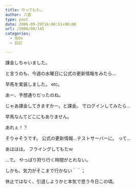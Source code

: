 ```yaml
---
title: やってもた…
author: 八雲
type: post
date: 2006-09-29T16:00:51+00:00
url: /2006/09/145
categories:
  - 信On
  - 日記

---
```

課金しちゃいました。
  
と言うのも、今週の水曜日に公式の更新情報をみたら…
  
早馬を実装しました。 etc。

あー、予想通りだったのね。
  
じゃあ課金してきますかー。と課金。 でログインしてみたら…
  
早馬なんてどこにもありません。

あれぇ！？

そりゃそうです。 公式の更新情報…テストサーバーに。 って…
  
あははは。 フライングしてもたｗ

…で。 やっぱり狩り行く時間がとれない。
  
しかも、気力がそこまで行かない＾＾；

休止ではなく、引退しようかと本気で思う今日この頃。